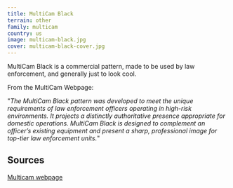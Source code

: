 ```yaml
---
title: MultiCam Black
terrain: other
family: multicam
country: us
image: multicam-black.jpg
cover: multicam-black-cover.jpg
---
```

MultiCam Black is a commercial pattern, made to be used by law enforcement, and generally just to look cool.

From the MultiCam Webpage:

"*The MultiCam Black pattern was developed to meet the unique requirements of law enforcement officers operating in high-risk environments. It projects a distinctly authoritative presence appropriate for domestic operations. MultiCam Black is designed to complement an officer’s existing equipment and present a sharp, professional image for top-tier law enforcement units.*"

Sources
--------
[Multicam webpage](http://multicampattern.com/multicam_patterns/#multicam_black_pattern)
